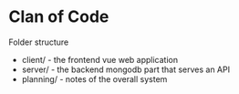 # Clan of Code

Folder structure

* client/ - the frontend vue web application
* server/ - the backend mongodb part that serves an API
* planning/ - notes of the overall system



